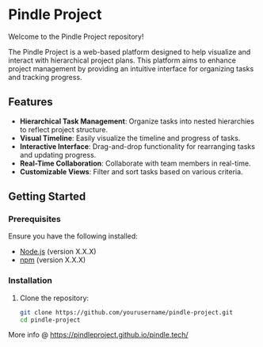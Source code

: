 # Pindle Project

Welcome to the Pindle Project repository!

The Pindle Project is a web-based platform designed to help visualize and interact with hierarchical project plans. This platform aims to enhance project management by providing an intuitive interface for organizing tasks and tracking progress.

## Features

- **Hierarchical Task Management**: Organize tasks into nested hierarchies to reflect project structure.
- **Visual Timeline**: Easily visualize the timeline and progress of tasks.
- **Interactive Interface**: Drag-and-drop functionality for rearranging tasks and updating progress.
- **Real-Time Collaboration**: Collaborate with team members in real-time.
- **Customizable Views**: Filter and sort tasks based on various criteria.

## Getting Started

### Prerequisites

Ensure you have the following installed:

- [Node.js](https://nodejs.org/) (version X.X.X)
- [npm](https://www.npmjs.com/) (version X.X.X)

### Installation

1. Clone the repository:

   ```sh
   git clone https://github.com/yourusername/pindle-project.git
   cd pindle-project

More info @ https://pindleproject.github.io/pindle.tech/
